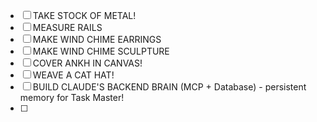 - [ ] TAKE STOCK OF METAL!
- [ ] MEASURE RAILS
- [ ] MAKE WIND CHIME EARRINGS
- [ ] MAKE WIND CHIME SCULPTURE
- [ ] COVER ANKH IN CANVAS!
- [ ] WEAVE A CAT HAT!
- [ ] BUILD CLAUDE'S BACKEND BRAIN (MCP + Database) - persistent memory for Task Master!
- [ ] 